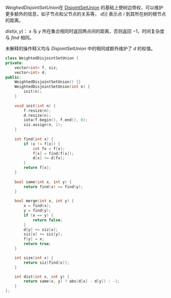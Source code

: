 $WeighedDisjointSetUnion$​ 在 [DisjointSetUnion](https://github.com/xiojoy/Templates-for-Competitive-Programming/blob/main/data%20structure/DisjointSetUnion.md) 的基础上使树边带权，可以维护更多额外的信息，如子节点和父节点的关系等， $d[i]$ 表示点 $i$ 到其所在树的根节点的距离。

$dist(x, y)$： $x$ 与 $y$ 所在集合相同时返回两点间的距离，否则返回 $-1$，时间复杂度与 $find$ 相同。

未解释的操作释义均与 $DisjointSetUnion$ 中的相同或额外维护了 $d$ 的权值。

```C++
class WeightedDisjointSetUnion {
private:
    vector<int> f, siz;
    vector<int> d;
public:
    WeightedDisjointSetUnion() {}
    WeightedDisjointSetUnion(int n) {
        init(n);
    }
    
    void init(int n) {
        f.resize(n);
        d.resize(n);
        iota(f.begin(), f.end(), 0);
        siz.assign(n, 1);
    }
    
    int find(int x) {
        if (x != f[x]) {
            int fx = f[x];
            f[x] = find(f[x]);
            d[x] += d[fx];
        }
        return f[x];
    }
    
    bool same(int x, int y) {
        return find(x) == find(y);
    }
    
    bool merge(int x, int y) {
        x = find(x);
        y = find(y);
        if (x == y) {
            return false;
        }
        d[y] += siz[x];
        siz[x] += siz[y];
        f[y] = x;
        return true;
    }

    int size(int x) {
        return siz[find(x)];
    }

    int dist(int x, int y) {
        return same(x, y) ? abs(d[x] - d[y]) : -1;
    }
};
```
